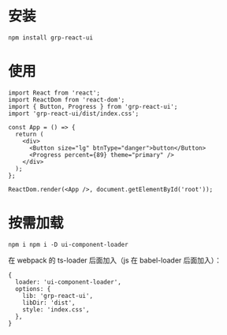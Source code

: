 # 安装
```
npm install grp-react-ui
```

# 使用
```
import React from 'react';
import ReactDom from 'react-dom';
import { Button, Progress } from 'grp-react-ui';
import 'grp-react-ui/dist/index.css';

const App = () => {
  return (
    <div>
      <Button size="lg" btnType="danger">button</Button>
      <Progress percent={89} theme="primary" />
    </div>
  );
};

ReactDom.render(<App />, document.getElementById('root'));
```

# 按需加载
```
npm i npm i -D ui-component-loader
```
在 webpack 的 ts-loader 后面加入（js 在 babel-loader 后面加入）：
```
{
  loader: 'ui-component-loader',
  options: {
    lib: 'grp-react-ui',
    libDir: 'dist',
    style: 'index.css',
  },
}
```